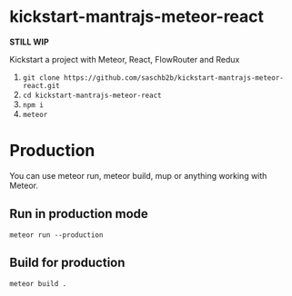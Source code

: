 # kickstart-mantrajs-meteor-react

**STILL WIP**

Kickstart a project with Meteor, React, FlowRouter and Redux

1. `git clone https://github.com/saschb2b/kickstart-mantrajs-meteor-react.git`
1. `cd kickstart-mantrajs-meteor-react`
1. `npm i`
1. `meteor`

# Production
You can use meteor run, meteor build, mup or anything working with Meteor.

## Run in production mode
`meteor run --production`

## Build for production
`meteor build .`